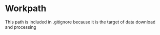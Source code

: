 # Workpath

This path is included in .gitignore because it is the target of data download and processing
